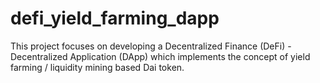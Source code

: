 # defi_yield_farming_dapp
This project focuses on developing a Decentralized Finance (DeFi) - Decentralized Application (DApp) which implements the concept of yield farming / liquidity mining based Dai token.
